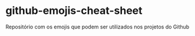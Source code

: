 # github-emojis-cheat-sheet
Repositório com os emojis que podem ser utilizados nos projetos do Github

